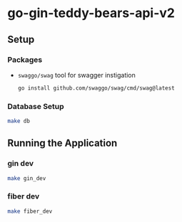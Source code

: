 # go-gin-teddy-bears-api-v2

## Setup

### Packages
- `swaggo/swag` tool for swagger instigation
    ```bash
    go install github.com/swaggo/swag/cmd/swag@latest
    ```

### Database Setup
```bash
make db
```

## Running the Application

### gin dev
```bash
make gin_dev
```

### fiber dev
```bash
make fiber_dev
```